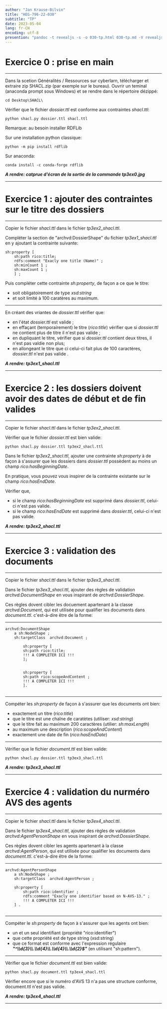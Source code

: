 ```yaml
---
author: "Jan Krause-Bilvin"
title: "HEG-796-22-030"
subtitle: "TP"
date: 2023-05-04
lang: fr-CH
encoding: utf-8
presention: "pandoc -t revealjs -s -o 030-tp.html 030-tp.md -V revealjs-url=reveal.js -V theme=white --katex; pandoc -t html5 -o 030-tp.pdf 030-tp.md"
---
```



# Exercice 0 : prise en main

---

Dans la scetion Généralités / Ressources sur cyberlarn, télécharger et extraire zip SHACL.zip (par exemple sur le bureau). Ouvrir un teminal (anaconda prompt sous Windows) et se rendre dans le répertoire dézippé:

```
cd Desktop\SHACL\
```

Vérifier que le fichier *dossier.ttl* est conforme aux contraintes *shacl.ttl*:

```
python shacl.py dossier.ttl shacl.ttl
```

Remarque: au besoin installer RDFLib

Sur une installation python classique:

```
python -m pip install rdflib
```

Sur anaconda:

```
conda install -c conda-forge rdflib
```


***A rendre: catprue d'écran de la sortie de la commande tp3ex0.jpg***


---

# Exercice 1 : ajouter des contraintes sur le titre des dossiers

---

Copier le fichier *shacl.ttl* dans le fichier *tp3ex2_shacl.ttl*.

Compléter la section de "archvd:DossierShape" du fichier *tp3ex1_shacl.ttl* en y ajoutant la contrainte suivante:

```
sh:property [
	sh:path rico:title;
	rdfs:comment "Exacly one title (Name)" ;
	sh:minCount 1 ;
	sh:maxCount 1 ;
	] ;
```

Puis compléter cette contrainte *sh:property*, de façon a ce que le titre:


* soit obligatoirement de type *xsd:string*
* et soit limité à 100 caratères au maximum.

---

En créant des vriantes de *dossier.ttl* vérifier que:

* en l'état *dossier.ttl* est valide ;
* en effaçant (temporairement) le titre (*rico:title*) vérifier que si *dossier.ttl* ne contient plus de titre il n'est pas valide ;
* en dupliquant le titre, vérifier que si *dossier.ttl* contient deux titres, il n'est pas valdie non plus;
* en allongeant le titre que ci celui-ci fait plus de 100 caractères, *dossier.ttl* n'est pas valide .

***A rendre: tp3ex1_shacl.ttl***


---

# Exercice 2 : les dossiers doivent avoir des dates de début et de fin valides

---

Copier le fichier *shacl.ttl* dans le fichier *tp3ex2_shacl.ttl*.

Vérifier que le fichier *dossier.ttl* est bien valide:

```
python shacl.py dossier.ttl tp3ex2_shacl.ttl
```

Dans le fichier *tp3ex2_shacl.ttl*,  ajouter une contrainte *sh:property* 
à de façon à s'assurer que les dossiers dans *dossier.ttl* possèdent 
au moins un champ *rico:hasBeginningDate*. 

En pratique, vous pouvez vous inspirer de la contrainte existante sur le champ *rico:hasEndDate*.

Vérifier que, 

* si le champ *rico:hasBeginningDate* est supprimé dans *dossier.ttl*, celui-ci n'est pas valide.
* si le champ *rico:hasEndDate* est supprimé dans *dossier.ttl*, celui-ci n'est pas valide.

***A rendre: tp3ex2_shacl.ttl***

---

# Exercice 3 : validation des documents

---

Copier le fichier *shacl.ttl* dans le fichier *tp3ex3_shacl.ttl*.

Dans le fichier *tp3ex3_shacl.ttl*, ajouter des règles de validation *archvd:DocumentShape* en vous inspirant de *archvd:DossierShape*.

Ces règles dovent cibler les docuement apartenant à la classe *archvd:Document*, qui est utilisée pour qualifier les documents dans *document.ttl*.
 c'est-à-dire être de la forme:

---
 
```
archvd:DocumentShape
	a sh:NodeShape ; 
	sh:targetClass  archvd:Document ;

		sh:property [
		sh:path rico:title;
        !!! A COMPLETER ICI !!! 
		];
	

		sh:property [
		sh:path rico:scopeAndContent ;
        !!! A COMPLETER ICI !!! 
		].
		
```

---

Compéter les *sh:property* de façon à s'assurer que les documents ont bien:

* exactement un titre (*rico:title*)
* que le titre est une chaîne de caratètes (utiliser: *xsd:string*)
* que le titre fait au maximum 200 caractères (utilier: *sh:maxLength*)
* au maximum une description (*rico:scopeAndContent*)
* exactement une date de fin (*rico:hasEndDate*)

---


Vérifier que le fichier *document.ttl* est bien valide:

```
python shacl.py dossier.ttl tp3ex3_shacl.ttl
```

***A rendre: tp3ex3_shacl.ttl***

---

# Exercice 4 : validation du nurméro AVS des agents

---

Copier le fichier *shacl.ttl* dans le fichier *tp3ex4_shacl.ttl*.

Dans le fichier *tp3ex4_shacl.ttl*, ajouter des règles de validation *archvd:AgentPersonShape* en vous inspirant de *archvd:DossierShape*.

Ces règles dovent cibler les agents apartenant à la classe *archvd:AgentPerson*, qui est utilisée pour qualifier les documents dans *document.ttl*.
 c'est-à-dire être de la forme:

---
 
```
archvd:AgentPersonShape
	a sh:NodeShape ; 
	sh:targetClass  archvd:AgentPerson ;
	
	sh:property [	
		sh:path rico:identifier ;
		rdfs:comment "Exacly one identifier based on N-AVS-13." ;
        !!! A COMPLETER ICI !!!  
	] .	
		
```

---

Compéter le *sh:property* de façon à s'assurer que les agents ont bien:

* un et un seul identifiant (propriété "rico:identifier")
* que cette propriété est de type string (xsd:string)
* que ce format est conforme avec l'expression régulaire ***"^\\\\d{3}\\\\.\\\\d{4}\\\\.\\\\d{4}\\\\.\\\\d{2}$"*** (en utilisant "sh:pattern").

---

Vérifier que le fichier *document.ttl* est bien valide:

```
python shacl.py document.ttl tp3ex4_shacl.ttl
```

Vérifier encore que si le numéro d'AVS 13 n'a pas une structure conforme, document.ttl n'est pas valide.


***A rendre: tp3ex4_shacl.ttl***

---
